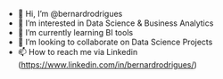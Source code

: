 - 👋 Hi, I’m @bernardrodrigues
- 👀 I’m interested in Data Science & Business Analytics
- 🌱 I’m currently learning BI tools
- 💞️ I’m looking to collaborate on Data Science Projects
- 📫 How to reach me via Linkedin (https://www.linkedin.com/in/bernardrodrigues/)

<!---
bernardrodrigues/bernardrodrigues is a ✨ special ✨ repository because its `README.md` (this file) appears on your GitHub profile.
You can click the Preview link to take a look at your changes.
--->
